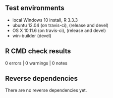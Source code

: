 ## Test environments
* local Windows 10 install, R 3.3.3
* ubuntu 12.04 (on travis-ci), (release and devel)
* OS X 10.11.6 (on travis-ci), (release and devel)
* win-builder (devel)

## R CMD check results

0 errors | 0 warnings | 0 notes

## Reverse dependencies

There are no reverse dependencies yet.

